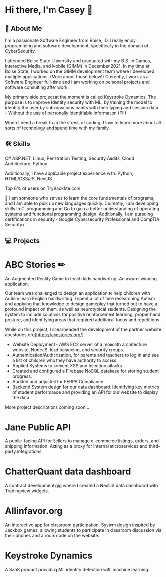 # Hi there, I'm Casey 👋

## 🚀 About Me
I'm a passionate Software Engineer from Boise, ID.
I really enjoy programming and software development, specifically in the domain of CyberSecurity.

I attended Boise State University and graduated with my B.S. in Games, Interactive Media, and Mobile (GIMM) in December 2021.
In my time at Boise State, I worked on the GIMM development team where I developed multiple applications. (More about those below!)
Currently, I work as a Software Engineer full-time and I am working on personal projects and software consulting after work.

My primary side project at the moment is called Keystroke Dynamics. The purpose is to improve Identity security with ML, by training the model to identify
the user by subconscious habits with their typing and session data - Without the use of personally identifiable information (PII)

When I need a break from the stress of coding, I love to learn more about all sorts of technology and spend time with my family.

## 🛠 Skills
C# ASP.NET, Linux, Penetration Testing, Security Audits, Cloud Architecture, Python

Additionally, I have applicable project experience with:
Python,
HTML/CSS/JS,
NextJS

Top 6% of users on TryHackMe.com

<!-- ![Anurag's GitHub stats](https://github-readme-stats.vercel.app/api?username=yourusername&show_icons=true&theme=radical) -->

🌱 I am someone who strives to learn the core fundamentals of programs, and I am able to pick up new languages quickly.
Currently, I am developing skills in C-programming and Go to gain a better understanding of operating systems and functional programming design.
Additionally, I am pursuing certifications in security - Google Cybersecurity Professional and CompTIA Security+

## 💻 Projects

# ABC Stories ✏
An Augmented Reality Game to teach kids handwriting. An award-winning application.

Our team was challenged to design an application to help children with Autism learn English handwriting. I spent a lot of time researching Autism and applying that knowledge to design gameplay that turned out to have a profound impact on them, as well as neurotypical students. Designing the system to include solutions for positive reinforcement learning, proper hand posture, and identifying areas that required additional focus and repetitions.

While on this project, I spearheaded the development of the partner website abcstories.org[https://abcstories.org/]
- Website Deployment - AWS EC2 server of a monolith architecture website, NodeJS, load balancing, and security groups.
- Authentication/Authorization, for parents and teachers to log in and see a list of children who they have authority to access.
- Applied Systems to prevent XSS and Injection attacks
- Created and configured a Firebase NoSQL database for storing student progress.
- Audited and adjusted for FERPA Compliance
- Backend System design for our data dashboard. Identifying key metrics of student performance and providing an API for our website to display the data.

More project descriptions coming soon...

# Jane Public API
A public-facing API for Sellers to manage e-commerce listings, orders, and shipping information. Acting as a proxy for internal microservices and third-party integrations.

# ChatterQuant data dashboard
A contract development gig where I created a NextJS data dashboard with Tradingview widgets.

# Allinfavor.org
An interactive app for classroom participation. System design inspired by Jackbox games, allowing students to participate in classroom discussion via their phones and a room code on the website.

# Keystroke Dynamics
A SaaS product providing ML identity detection with machine learning.

<!--
**SOMUCHDOG/SOMUCHDOG** is a ✨ _special_ ✨ repository because its `README.md` (this file) appears on your GitHub profile.

Here are some ideas to get you started:

- 🔭 I’m currently working on ...
- 🌱 I’m currently learning ...
- 👯 I’m looking to collaborate on ...
- 🤔 I’m looking for help with ...
- 💬 Ask me about ...
- 📫 How to reach me: ...
- 😄 Pronouns: ...
- ⚡ Fun fact: ...
-->
